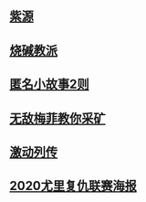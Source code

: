 ## [紫源](wall/ziyuan.md)

## [烧碱教派](wall/shaojianjiaopai.md)

## [匿名小故事2则](wall/niminggushi.md)

## [无敌梅菲教你采矿](wall/meifei.md)

## [激动列传](wall/exciting.md)

## [2020尤里复仇联赛海报](wall/haibao.md)